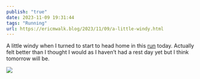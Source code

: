 ```yaml
---
publish: "true"
date: 2023-11-09 19:31:44
tags: "Running"
url: https://ericmwalk.blog/2023/11/09/a-little-windy.html
---
```


A little windy when I turned to start to head home in this [run](https://strava.com/activities/10190398239) today. Actually felt better than I thought I would as I haven’t had a rest day yet but I think tomorrow will be.

![](https://ericmwalk.blog/uploads/2023/d9ddde7f-3265-4b6e-86b9-930c8cb2066f.jpg)